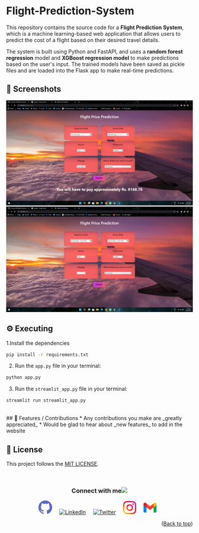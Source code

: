 # Flight-Prediction-System

This repository contains the source code for a **Flight Prediction System**, which is a machine learning-based web application that allows users to predict the cost of a flight based on their desired travel details.

The system is built using Python and FastAPI, and uses a **random forest regression** model and **XGBoost regression model** to make predictions based on the user's input. The trained models have been saved as pickle files and are loaded into the Flask app to make real-time predictions.

## 👀 Screenshots

<img src = '/assets/1.png'>
<img src = '/assets/2.png'>

<br>

## ⚙️ Executing

1.Install the dependencies

```bash
pip install -r requirements.txt
```

2. Run the `app.py` file in your terminal:

```bash
python app.py
```

3. Run the `streamlit_app.py` file in your terminal:

```bash
streamlit run streamlit_app.py
```

<br>
## 📌 Features / Contributions
* Any contributions you make are _greatly appreciated_
* Would be glad to hear about _new features_ to add in the website

<br />

## 🪪 License
This project follows the [MIT LICENSE](https://choosealicense.com/licenses/mit/).

<br />

<div align="center">
<h3> Connect with me<a href="https://gifyu.com/image/Zy2f"><img src="https://github.com/milaan9/milaan9/blob/main/Handshake.gif" width="50px"></a>
</h3> 
<p align="center">
    <a href="https://www.github.com/himanshu-03" target="_blank" rel="noreferrer"><img alt="Github" width="37px" src="https://github.com/himanshu-03/himanshu-03/raw/main/assets/socials/github.png"></a> &nbsp&nbsp&nbsp
    <a href="https://www.linkedin.com/in/agarwal-himanshu" target="_blank"><img alt="LinkedIn" width="35px" src="https://cdn.iconscout.com/icon/free/png-512/free-linkedin-189-721962.png?f=webp&w=256"></a> &nbsp&nbsp&nbsp
    <a href="https://twitter.com/hiimanshu_03" target="_blank"><img alt="Twitter" width="35px" src="https://freelogopng.com/images/all_img/1690643777twitter-x%20logo-png-white.png"></a> &nbsp&nbsp&nbsp
    <a href="https://www.instagram.com/_._hiimanshu_._" target="_blank"><img alt="Instagram" width="35px" src="https://github.com/himanshu-03/himanshu-03/raw/main/assets/socials/instagram.png"></a> &nbsp&nbsp&nbsp
    <a href="mailto:himanshuaaagarwal2002@gmail.com" target="_blank"><img alt="Gmail" width="35px" src="https://github.com/himanshu-03/himanshu-03/raw/main/assets/socials/gmail.png"></a>&nbsp&nbsp&nbsp
<p align="right">(<a href="#top">Back to top</a>)</p>
</p> 
